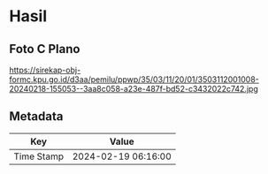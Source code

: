 # Hasil

## Foto C Plano

https://sirekap-obj-formc.kpu.go.id/d3aa/pemilu/ppwp/35/03/11/20/01/3503112001008-20240218-155053--3aa8c058-a23e-487f-bd52-c3432022c742.jpg


## Metadata

| Key        | Value               |
| ---------- | ------------------- |
| Time Stamp | 2024-02-19 06:16:00 |



